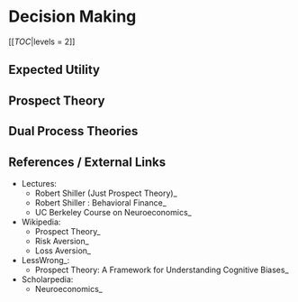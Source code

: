 Decision Making
===============

[[_TOC_|levels = 2]]

Expected Utility
----------------

Prospect Theory
---------------

Dual Process Theories
---------------------

References / External Links
---------------------------

-   Lectures:
    -   Robert Shiller (Just Prospect Theory)\_
    -   Robert Shiller : Behavioral Finance\_
    -   UC Berkeley Course on Neuroeconomics\_
-   Wikipedia:
    -   Prospect Theory\_
    -   Risk Aversion\_
    -   Loss Aversion\_
-   LessWrong\_:
    -   Prospect Theory: A Framework for Understanding Cognitive Biases\_
-   Scholarpedia:
    -   Neuroeconomics\_
